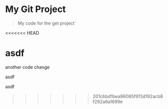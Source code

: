 # My Git Project
>My code for the get project`

<<<<<<< HEAD

asdf
=======
another code change


asdf


asdf
>>>>>>> 201cbbd1bea96085f913d192acb8f292a6a1699e
